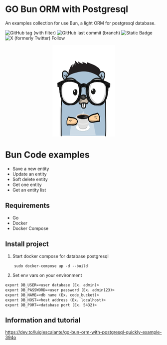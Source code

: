 # GO Bun ORM with Postgresql
An examples collection for use Bun, a light ORM for postgresql database.

![GitHub tag (with filter)](https://img.shields.io/github/v/tag/luigiescalante/go-api-template)
![GitHub last commit (branch)](https://img.shields.io/github/last-commit/luigiescalante/go-api-template/main)
![Static Badge](https://img.shields.io/badge/email-luigi.escalante%5Bat%5Dgmail.com-blue)
![X (formerly Twitter) Follow](https://img.shields.io/twitter/follow/luigi_escalante)
<p align="center">
<img src="../github-logo.png" alt="logo" width="200" height="292">
</p>

# Bun Code examples
- Save a new entity
- Update an entity
- Soft delete entity
- Get one entity
- Get an entity list

## Requirements
- Go
- Docker
- Docker Compose
## Install project
1.  Start docker compose for database postgresql
~~~~
    sudo docker-compose up -d --build
~~~~
2.  Set env vars on your environment
~~~~
export DB_USER=<user database (Ex. admin)>
export DB_PASSWORD=<user password (Ex. admin123)>
export DB_NAME=<db name (Ex. code_bucket)>
export DB_HOST=<host address (Ex. localhost)>
export DB_PORT=<database port (Ex. 5432)>
~~~~

## Information and tutorial

https://dev.to/luigiescalante/go-bun-orm-with-postgresql-quickly-example-394o